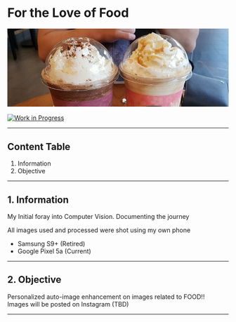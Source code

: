 # **For the Love of Food**

![Random photo from eons ago...](references/readme_banner.jpg)

[![Work in Progress](https://img.shields.io/badge/WORK_IN_PROGRESS-ITS_A_GO-GREEN.svg)](https://shields.io/)

---
## Content Table
1. Information
2. Objective
---

## 1. Information

My Initial foray into Computer Vision. Documenting the journey

All images used and processed were shot using my own phone
 - Samsung S9+ (Retired)
 - Google Pixel 5a (Current)


---

## 2. Objective

Personalized auto-image enhancement on images related to FOOD!!  
Images will be posted on Instagram (TBD)


---

